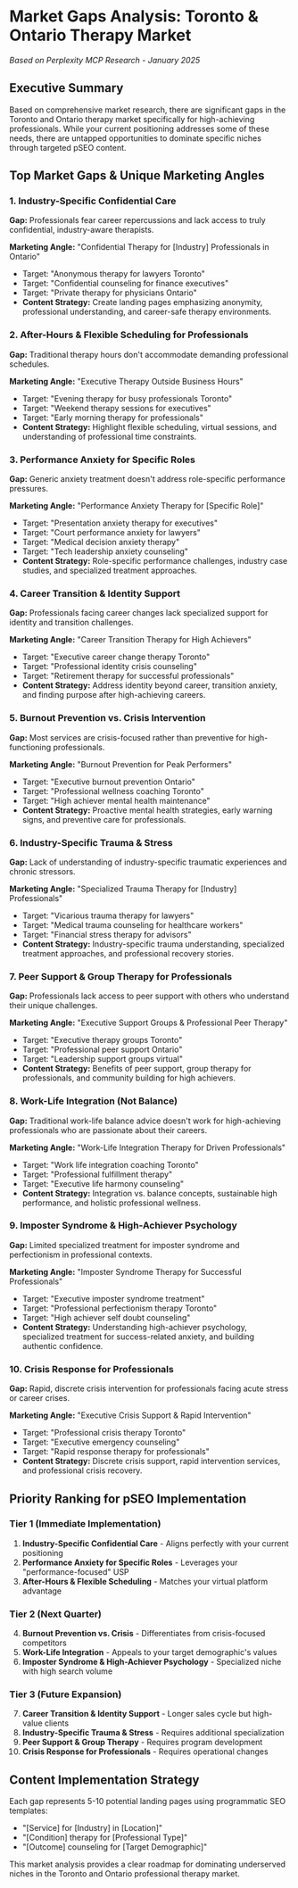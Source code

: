 # Market Gaps Analysis: Toronto & Ontario Therapy Market
*Based on Perplexity MCP Research - January 2025*

## Executive Summary

Based on comprehensive market research, there are significant gaps in the Toronto and Ontario therapy market specifically for high-achieving professionals. While your current positioning addresses some of these needs, there are untapped opportunities to dominate specific niches through targeted pSEO content.

## Top Market Gaps & Unique Marketing Angles

### 1. **Industry-Specific Confidential Care**
**Gap:** Professionals fear career repercussions and lack access to truly confidential, industry-aware therapists.

**Marketing Angle:** "Confidential Therapy for [Industry] Professionals in Ontario"
- Target: "Anonymous therapy for lawyers Toronto"
- Target: "Confidential counseling for finance executives"
- Target: "Private therapy for physicians Ontario"
- **Content Strategy:** Create landing pages emphasizing anonymity, professional understanding, and career-safe therapy environments.

### 2. **After-Hours & Flexible Scheduling for Professionals**
**Gap:** Traditional therapy hours don't accommodate demanding professional schedules.

**Marketing Angle:** "Executive Therapy Outside Business Hours"
- Target: "Evening therapy for busy professionals Toronto"
- Target: "Weekend therapy sessions for executives"
- Target: "Early morning therapy for professionals"
- **Content Strategy:** Highlight flexible scheduling, virtual sessions, and understanding of professional time constraints.

### 3. **Performance Anxiety for Specific Roles**
**Gap:** Generic anxiety treatment doesn't address role-specific performance pressures.

**Marketing Angle:** "Performance Anxiety Therapy for [Specific Role]"
- Target: "Presentation anxiety therapy for executives"
- Target: "Court performance anxiety for lawyers"
- Target: "Medical decision anxiety therapy"
- Target: "Tech leadership anxiety counseling"
- **Content Strategy:** Role-specific performance challenges, industry case studies, and specialized treatment approaches.

### 4. **Career Transition & Identity Support**
**Gap:** Professionals facing career changes lack specialized support for identity and transition challenges.

**Marketing Angle:** "Career Transition Therapy for High Achievers"
- Target: "Executive career change therapy Toronto"
- Target: "Professional identity crisis counseling"
- Target: "Retirement therapy for successful professionals"
- **Content Strategy:** Address identity beyond career, transition anxiety, and finding purpose after high-achieving careers.

### 5. **Burnout Prevention vs. Crisis Intervention**
**Gap:** Most services are crisis-focused rather than preventive for high-functioning professionals.

**Marketing Angle:** "Burnout Prevention for Peak Performers"
- Target: "Executive burnout prevention Ontario"
- Target: "Professional wellness coaching Toronto"
- Target: "High achiever mental health maintenance"
- **Content Strategy:** Proactive mental health strategies, early warning signs, and preventive care for professionals.

### 6. **Industry-Specific Trauma & Stress**
**Gap:** Lack of understanding of industry-specific traumatic experiences and chronic stressors.

**Marketing Angle:** "Specialized Trauma Therapy for [Industry] Professionals"
- Target: "Vicarious trauma therapy for lawyers"
- Target: "Medical trauma counseling for healthcare workers"
- Target: "Financial stress therapy for advisors"
- **Content Strategy:** Industry-specific trauma understanding, specialized treatment approaches, and professional recovery stories.

### 7. **Peer Support & Group Therapy for Professionals**
**Gap:** Professionals lack access to peer support with others who understand their unique challenges.

**Marketing Angle:** "Executive Support Groups & Professional Peer Therapy"
- Target: "Executive therapy groups Toronto"
- Target: "Professional peer support Ontario"
- Target: "Leadership support groups virtual"
- **Content Strategy:** Benefits of peer support, group therapy for professionals, and community building for high achievers.

### 8. **Work-Life Integration (Not Balance)**
**Gap:** Traditional work-life balance advice doesn't work for high-achieving professionals who are passionate about their careers.

**Marketing Angle:** "Work-Life Integration Therapy for Driven Professionals"
- Target: "Work life integration coaching Toronto"
- Target: "Professional fulfillment therapy"
- Target: "Executive life harmony counseling"
- **Content Strategy:** Integration vs. balance concepts, sustainable high performance, and holistic professional wellness.

### 9. **Imposter Syndrome & High-Achiever Psychology**
**Gap:** Limited specialized treatment for imposter syndrome and perfectionism in professional contexts.

**Marketing Angle:** "Imposter Syndrome Therapy for Successful Professionals"
- Target: "Executive imposter syndrome treatment"
- Target: "Professional perfectionism therapy Toronto"
- Target: "High achiever self doubt counseling"
- **Content Strategy:** Understanding high-achiever psychology, specialized treatment for success-related anxiety, and building authentic confidence.

### 10. **Crisis Response for Professionals**
**Gap:** Rapid, discrete crisis intervention for professionals facing acute stress or career crises.

**Marketing Angle:** "Executive Crisis Support & Rapid Intervention"
- Target: "Professional crisis therapy Toronto"
- Target: "Executive emergency counseling"
- Target: "Rapid response therapy for professionals"
- **Content Strategy:** Discrete crisis support, rapid intervention services, and professional crisis recovery.

## Priority Ranking for pSEO Implementation

### **Tier 1 (Immediate Implementation)**
1. **Industry-Specific Confidential Care** - Aligns perfectly with your current positioning
2. **Performance Anxiety for Specific Roles** - Leverages your "performance-focused" USP
3. **After-Hours & Flexible Scheduling** - Matches your virtual platform advantage

### **Tier 2 (Next Quarter)**
4. **Burnout Prevention vs. Crisis** - Differentiates from crisis-focused competitors
5. **Work-Life Integration** - Appeals to your target demographic's values
6. **Imposter Syndrome & High-Achiever Psychology** - Specialized niche with high search volume

### **Tier 3 (Future Expansion)**
7. **Career Transition & Identity Support** - Longer sales cycle but high-value clients
8. **Industry-Specific Trauma & Stress** - Requires additional specialization
9. **Peer Support & Group Therapy** - Requires program development
10. **Crisis Response for Professionals** - Requires operational changes

## Content Implementation Strategy

Each gap represents 5-10 potential landing pages using programmatic SEO templates:
- "[Service] for [Industry] in [Location]"
- "[Condition] therapy for [Professional Type]"
- "[Outcome] counseling for [Target Demographic]"

This market analysis provides a clear roadmap for dominating underserved niches in the Toronto and Ontario professional therapy market.
